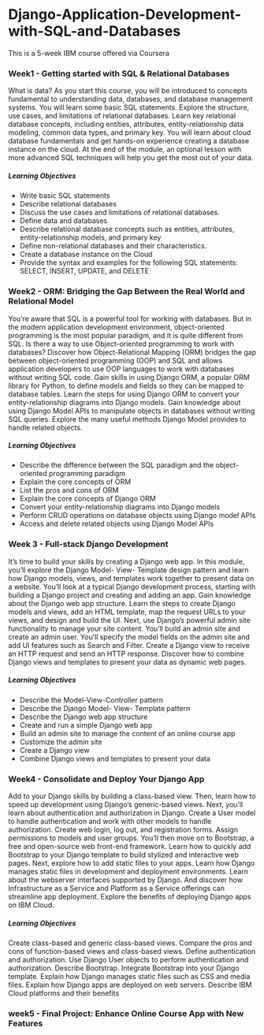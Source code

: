 # Django-Application-Development-with-SQL-and-Databases
This is a 5-week IBM course offered via Coursera

### Week1 - Getting started with SQL & Relational Databases

What is data? As you start this course, you will be introduced to concepts fundamental to understanding data, databases, and database management systems. You will learn some basic SQL statements. Explore the structure, use cases, and limitations of relational databases. Learn key relational database concepts, including entities, attributes, entity-relationship data modeling, common data types, and primary key. You will learn about cloud database fundamentals and get hands-on experience creating a database instance on the cloud. At the end of the module, an optional lesson with more advanced SQL techniques will help you get the most out of your data.
##### Learning Objectives
- Write basic SQL statements
- Describe relational databases
- Discuss the use cases and limitations of relational databases.
- Define data and databases
- Describe relational database concepts such as entities, attributes, entity-relationship models, and primary key
- Define non-relational databases and their characteristics.
- Create a database instance on the Cloud
- Provide the syntax and examples for the following SQL statements: SELECT, INSERT, UPDATE, and DELETE

### Week2 - ORM: Bridging the Gap Between the Real World and Relational Model

You’re aware that SQL is a powerful tool for working with databases. But in the modern application development environment, object-oriented programming is the most popular paradigm, and it is quite different from SQL. Is there a way to use Object-oriented programming to work with databases? Discover how Object-Relational Mapping (ORM) bridges the gap between object-oriented programming (OOP) and SQL and allows application developers to use OOP languages to work with databases without writing SQL code. Gain skills in using Django ORM, a popular ORM library for Python, to define models and fields so they can be mapped to database tables. Learn the steps for using Django ORM to convert your entity-relationship diagrams into Django models. Gain knowledge about using Django Model APIs to manipulate objects in databases without writing SQL queries. Explore the many useful methods Django Model provides to handle related objects.
##### Learning Objectives
- Describe the difference between the SQL paradigm and the object-oriented programming paradigm
- Explain the core concepts of ORM
- List the pros and cons of ORM
- Explain the core concepts of Django ORM
- Convert your entity-relationship diagrams into Django models
- Perform CRUD operations on database objects using Django model APIs
- Access and delete related objects using Django Model APIs

### Week 3 - Full-stack Django Development

It’s time to build your skills by creating a Django web app. In this module, you’ll explore the Django Model- View- Template design pattern and learn how Django models, views, and templates work together to present data on a website. You’ll look at a typical Django development process, starting with building a Django project and creating and adding an app. Gain knowledge about the Django web app structure. Learn the steps to create Django models and views, add an HTML template, map the request URLs to your views, and design and build the UI. Next, use Django’s powerful admin site functionality to manage your site content. You’ll build an admin site and create an admin user. You’ll specify the model fields on the admin site and add UI features such as Search and Filter. Create a Django view to receive an HTTP request and send an HTTP response. Discover how to combine Django views and templates to present your data as dynamic web pages.
##### Learning Objectives
- Describe the Model-View-Controller pattern
- Describe the Django Model- View- Template pattern
- Describe the Django web app structure
- Create and run a simple Django web app
- Build an admin site to manage the content of an online course app
- Customize the admin site
- Create a Django view
- Combine Django views and templates to present your data

### Week4 - Consolidate and Deploy Your Django App

Add to your Django skills by building a class-based view. Then, learn how to speed up development using Django’s generic-based views. Next, you’ll learn about authentication and authorization in Django. Create a User model to handle authentication and work with other models to handle authorization. Create web login, log out, and registration forms. Assign permissions to models and user groups. You’ll then move on to Bootstrap, a free and open-source web front-end framework. Learn how to quickly add Bootstrap to your Django template to build stylized and interactive web pages. Next, explore how to add static files to your apps. Learn how Django manages static files in development and deployment environments. Learn about the webserver interfaces supported by Django. And discover how Infrastructure as a Service and Platform as a Service offerings can streamline app deployment. Explore the benefits of deploying Django apps on IBM Cloud.
##### Learning Objectives
Create class-based and generic class-based views.
Compare the pros and cons of function-based views and class-based views.
Define authentication and authorization.
Use Django User objects to perform authentication and authorization.
Describe Bootstrap.
Integrate Bootstrap into your Django template.
Explain how Django manages static files such as CSS and media files.
Explain how Django apps are deployed on web servers.
Describe IBM Cloud platforms and their benefits

### week5 - Final Project: Enhance Online Course App with New Features


